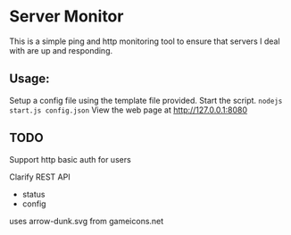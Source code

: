 # Server Monitor 

This is a simple ping and http monitoring tool to ensure that servers I deal with are up and responding.

## Usage:
Setup a config file using the template file provided.
Start the script.
`````nodejs start.js config.json`````
View the web page at http://127.0.0.1:8080

## TODO

Support http basic auth for users

Clarify REST API
* status
* config

uses arrow-dunk.svg from gameicons.net


